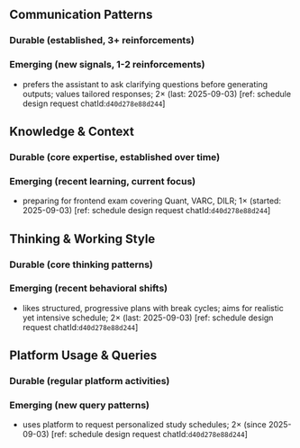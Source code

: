 ## Communication Patterns
### Durable (established, 3+ reinforcements)

### Emerging (new signals, 1-2 reinforcements)
- prefers the assistant to ask clarifying questions before generating outputs; values tailored responses; 2× (last: 2025-09-03) [ref: schedule design request chatId:`d40d278e88d244`]

## Knowledge & Context
### Durable (core expertise, established over time)

### Emerging (recent learning, current focus)
- preparing for frontend exam covering Quant, VARC, DILR; 1× (started: 2025-09-03) [ref: schedule design request chatId:`d40d278e88d244`]

## Thinking & Working Style
### Durable (core thinking patterns)

### Emerging (recent behavioral shifts)
- likes structured, progressive plans with break cycles; aims for realistic yet intensive schedule; 2× (last: 2025-09-03) [ref: schedule design request chatId:`d40d278e88d244`]

## Platform Usage & Queries
### Durable (regular platform activities)

### Emerging (new query patterns)
- uses platform to request personalized study schedules; 2× (since 2025-09-03) [ref: schedule design request chatId:`d40d278e88d244`]